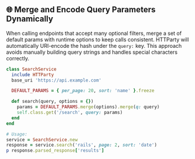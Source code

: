 ## 🌐 Merge and Encode Query Parameters Dynamically

When calling endpoints that accept many optional filters, merge a set of default params with runtime options to keep calls consistent. HTTParty will automatically URI-encode the hash under the `query:` key. This approach avoids manually building query strings and handles special characters correctly.

```ruby
class SearchService
  include HTTParty
  base_uri 'https://api.example.com'

  DEFAULT_PARAMS = { per_page: 20, sort: 'name' }.freeze

  def search(query, options = {})
    params = DEFAULT_PARAMS.merge(options).merge(q: query)
    self.class.get('/search', query: params)
  end
end

# Usage:
service = SearchService.new
response = service.search('rails', page: 2, sort: 'date')
p response.parsed_response['results']
```
